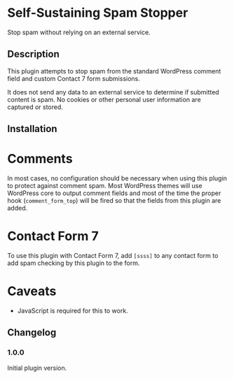 # Self-Sustaining Spam Stopper #

Stop spam without relying on an external service.

## Description ##

This plugin attempts to stop spam from the standard WordPress comment field and custom Contact 7 form submissions.

It does not send any data to an external service to determine if submitted content is spam. No cookies or other personal user information are captured or stored.

## Installation ##

# Comments #

In most cases, no configuration should be necessary when using this plugin to protect against comment spam. Most WordPress themes will use WordPress core to output comment fields and most of the time the proper hook (`comment_form_top`) will be fired so that the fields from this plugin are added.

# Contact Form 7 #

To use this plugin with Contact Form 7, add `[ssss]` to any contact form to add spam checking by this plugin to the form.

# Caveats #

* JavaScript is required for this to work.

## Changelog ##

### 1.0.0 ###
Initial plugin version.
